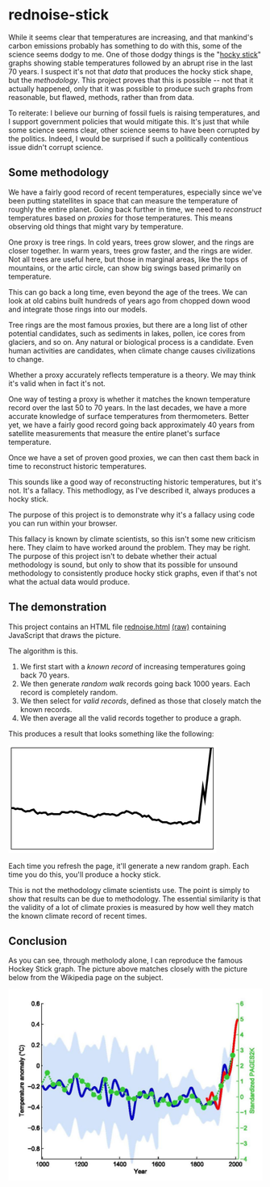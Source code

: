 # rednoise-stick

While it seems clear that temperatures are increasing, and that mankind's carbon emissions
probably has something to do with this, some of the science seems dodgy to me. One of those
dodgy things is the "[hocky stick](https://en.wikipedia.org/wiki/Hockey_stick_graph)" graphs showing stable temperatures followed by an abrupt
rise in the last 70 years. I suspect it's not that *data* that produces the hocky stick
shape, but the *methodology*. This project proves that this is possible -- not that it 
actually happened, only that it was possible to produce such graphs from reasonable, but flawed,
methods, rather than from data.

To reiterate: I believe our burning of fossil fuels is raising temperatures, and I support
government policies that would mitigate this. It's just that while some science seems clear,
other science seems to have been corrupted by the politics. Indeed, I would be surprised if
such a politically contentious issue didn't corrupt science.


## Some methodology

We have a fairly good record of recent temperatures, especially since we've been putting
statellites in space that can measure the temperature of roughly the entire planet. Going
back further in time, we need to *reconstruct* temperatures based on *proxies* for those
temperatures. This means observing old things that might vary by temperature.

One proxy is tree rings. In cold years, trees grow slower, and the rings are closer
together. In warm years, trees grow faster, and the rings are wider. Not all trees are
useful here, but those in marginal areas, like the tops of mountains, or the artic circle,
can show big swings based primarily on temperature.

This can go back a long time, even beyond the age of the trees. We can look at old cabins
built hundreds of years ago from chopped down wood and integrate those rings into our
models.

Tree rings are the most famous proxies, but there are a long list of other potential
candidates, such as sediments in lakes, pollen, ice cores from glaciers, and so on.
Any natural or biological process is a candidate. Even human activities are candidates,
when climate change causes civilizations to change.

Whether a proxy accurately reflects temperature is a theory. We may think it's valid
when in fact it's not.

One way of testing a proxy is whether it matches the known temperature record over the
last 50 to 70 years. In the last decades, we have a more accurate knowledge of surface
temperatures from thermometers. Better yet, we have a fairly good record going back
approximately 40 years from satellite measurements that measure the entire planet's
surface temperature.

Once we have a set of proven good proxies, we can then cast them back in time to reconstruct
historic temperatures.

This sounds like a good way of reconstructing historic temperatures, but it's not. It's
a fallacy. This methodlogy, as I've described it, always produces a hocky stick.

The purpose of this project is to demonstrate why it's a fallacy using code you can
run within your browser.

This fallacy is known by climate scientists, so this isn't some new criticism here. They
claim to have worked around the problem. They may be right. The purpose of this project
isn't to debate whether their actual methodology is sound, but only to show that its
possible for unsound methodology to consistently produce hocky stick graphs, even if
that's not what the actual data would produce.


## The demonstration

This project contains an HTML file [rednoise.html](../../blob/master/rednoise.html) [(raw)](https://raw.githubusercontent.com/robertdavidgraham/rednoise-stick/master/rednoise.html) containing JavaScript that draws the picture.

The algorithm is this.

  1. We first start with a *known record* of increasing temperatures going back 70 years.
  2. We then generate *random walk* records going back 1000 years. Each record is completely random.
  3. We then select for *valid records*, defined as those that closely match the known records.
  4. We then average all the valid records together to produce a graph.

This produces a result that looks something like the following:

![redstick](/redstick.png)

Each time you refresh the page, it'll generate a new random graph. Each time you do this, you'll
produce a hocky stick.

This is not the methodology climate scientists use. The point is simply to show that results
can be due to methodology. The essential similarity is that the validity of a lot of climate
proxies is measured by how well they match the known climate record of recent times.

## Conclusion

As you can see, through metholody alone, I can reproduce the famous Hockey Stick graph. The
picture above matches closely with the picture below from the Wikipedia page on the subject.

![hockeystick](/hockeystick.jpg)

